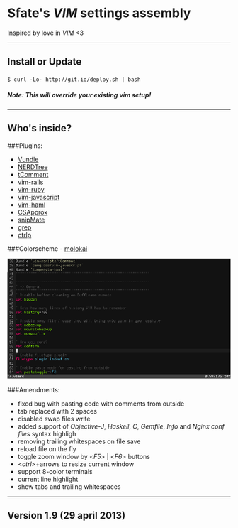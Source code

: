 Sfate's *VIM* settings assembly
================================
Inspired by love in *VIM* <3

-------------------------
Install or Update
-------------------------
`$ curl -Lo- http://git.io/deploy.sh | bash`
##### *Note*: This will override your existing vim setup!

-------------------------
Who's inside?
-------------------------
###Plugins:

* [Vundle](https://github.com/gmarik/vundle)
* [NERDTree](https://github.com/scrooloose/nerdtree)
* [tComment](https://github.com/vim-scripts/tComment)
* [vim-rails](https://github.com/tpope/vim-rails)
* [vim-ruby](https://github.com/vim-ruby/vim-ruby)
* [vim-javascript](https://github.com/pangloss/vim-javascript)
* [vim-haml](https://github.com/tpope/vim-haml)
* [CSApprox](https://github.com/vim-scripts/CSApprox)
* [snipMate](https://github.com/msanders/snipmate.vim)
* [grep](https://github.com/Sfate/grep.vim)
* [ctrlp](https://github.com/kien/ctrlp.vim)

###Colorscheme - [molokai](https://github.com/tomasr/molokai)

![Colorscheme preview](/preview.png)

###Amendments:

* fixed bug with pasting code with comments from outside
* tab replaced with 2 spaces
* disabled swap files write
* added support of *Objective-J*, *Haskell*, *C*, *Gemfile*, *Info* and *Nginx conf files* syntax highligh
* removing trailing whitespaces on file save
* reload file on the fly
* toggle zoom window by <*F5*> | <*F6*> buttons
* <*ctrl*>+arrows to resize current window
* support 8-color terminals
* current line highlight
* show tabs and trailing whitespaces

-------------------------
Version 1.9 (29 april 2013)
-------------------------


